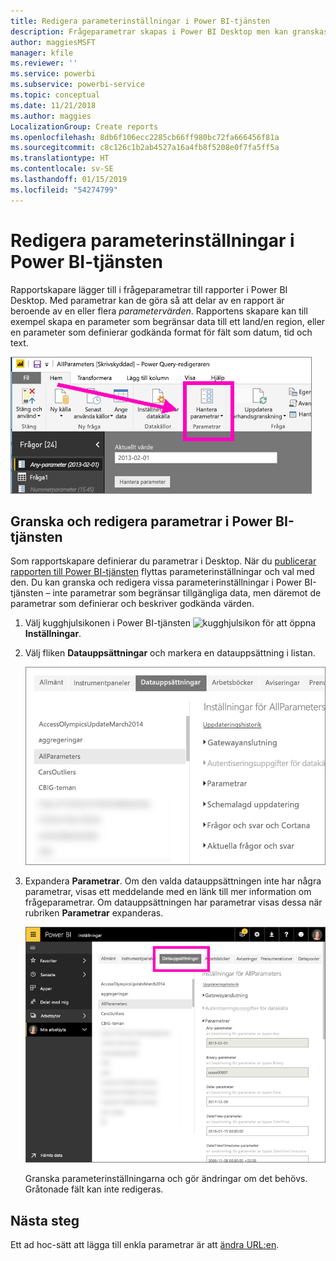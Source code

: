 ```yaml
---
title: Redigera parameterinställningar i Power BI-tjänsten
description: Frågeparametrar skapas i Power BI Desktop men kan granskas och uppdateras i Power BI-tjänsten
author: maggiesMSFT
manager: kfile
ms.reviewer: ''
ms.service: powerbi
ms.subservice: powerbi-service
ms.topic: conceptual
ms.date: 11/21/2018
ms.author: maggies
LocalizationGroup: Create reports
ms.openlocfilehash: 8db6f106ecc2285cb66ff980bc72fa666456f81a
ms.sourcegitcommit: c8c126c1b2ab4527a16a4fb8f5208e0f7fa5ff5a
ms.translationtype: HT
ms.contentlocale: sv-SE
ms.lasthandoff: 01/15/2019
ms.locfileid: "54274799"
---
```

# <a name="edit-parameter-settings-in-the-power-bi-service"></a>Redigera parameterinställningar i Power BI-tjänsten
Rapportskapare lägger till i frågeparametrar till rapporter i Power BI Desktop. Med parametrar kan de göra så att delar av en rapport är beroende av en eller flera *parametervärden*. Rapportens skapare kan till exempel skapa en parameter som begränsar data till ett land/en region, eller en parameter som definierar godkända format för fält som datum, tid och text.

![Start-fliken med alternativet Hantera parametrar i Desktop](media/service-parameters/power-bi-manage-parameters.png)

## <a name="review-and-edit-parameters-in-power-bi-service"></a>Granska och redigera parametrar i Power BI-tjänsten

Som rapportskapare definierar du parametrar i Desktop. När du [publicerar rapporten till Power BI-tjänsten](desktop-upload-desktop-files.md) flyttas parameterinställningar och val med den. Du kan granska och redigera vissa parameterinställningar i Power BI-tjänsten – inte parametrar som begränsar tillgängliga data, men däremot de parametrar som definierar och beskriver godkända värden.

1. Välj kugghjulsikonen i Power BI-tjänsten ![kugghjulsikon](media/service-parameters/power-bi-cog.png) för att öppna **Inställningar**.

2. Välj fliken **Datauppsättningar** och markera en datauppsättning i listan. 
    
    ![Fönstret Inställningar med fliken Datauppsättningar markerad](media/service-parameters/power-bi-select-dataset2.png)

3. Expandera **Parametrar**.  Om den valda datauppsättningen inte har några parametrar, visas ett meddelande med en länk till mer information om frågeparametrar. Om datauppsättningen har parametrar visas dessa när rubriken **Parametrar** expanderas. 

    ![Fönstret Inställningar med Parametrar expanderat](media/service-parameters/power-bi-settings.png)

    Granska parameterinställningarna och gör ändringar om det behövs. Gråtonade fält kan inte redigeras. 


## <a name="next-steps"></a>Nästa steg
Ett ad hoc-sätt att lägga till enkla parametrar är att [ändra URL:en](service-url-filters.md).